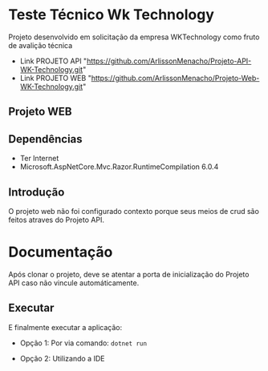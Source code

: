 # Teste Técnico Wk Technology
Projeto desenvolvido em solicitação da empresa WKTechnology como fruto de avalição técnica

* Link PROJETO API "https://github.com/ArlissonMenacho/Projeto-API-WK-Technology.git"
* Link PROJETO WEB "https://github.com/ArlissonMenacho/Projeto-Web-WK-Technology.git"

## Projeto WEB

## Dependências

* Ter Internet 
* Microsoft.AspNetCore.Mvc.Razor.RuntimeCompilation 6.0.4

## Introdução

O projeto web não foi configurado contexto porque seus meios de crud são feitos atraves do Projeto API.

# Documentação

Após clonar o projeto, deve se atentar a porta de inicialização do Projeto API caso não vincule automáticamente.

## Executar

E finalmente executar a aplicação:

* Opção 1: Por via comando:
`dotnet run`

* Opção 2: Utilizando a IDE
